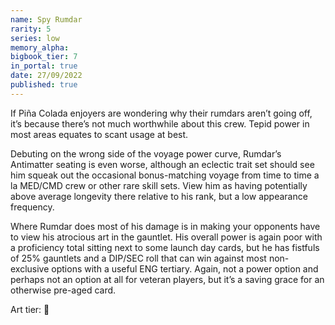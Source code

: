 ```yaml
---
name: Spy Rumdar
rarity: 5
series: low
memory_alpha:
bigbook_tier: 7
in_portal: true
date: 27/09/2022
published: true
---
```


If Piña Colada enjoyers are wondering why their rumdars aren’t going off, it’s because there’s not much worthwhile about this crew. Tepid power in most areas equates to scant usage at best.

Debuting on the wrong side of the voyage power curve, Rumdar’s Antimatter seating is even worse, although an eclectic trait set should see him squeak out the occasional bonus-matching voyage from time to time a la MED/CMD crew or other rare skill sets. View him as having potentially above average longevity there relative to his rank, but a low appearance frequency.

Where Rumdar does most of his damage is in making your opponents have to view his atrocious art in the gauntlet. His overall power is again poor with a proficiency total sitting next to some launch day cards, but he has fistfuls of 25% gauntlets and a DIP/SEC roll that can win against most non-exclusive options with a useful ENG tertiary. Again, not a power option and perhaps not an option at all for veteran players, but it’s a saving grace for an otherwise pre-aged card.

Art tier: 💩

